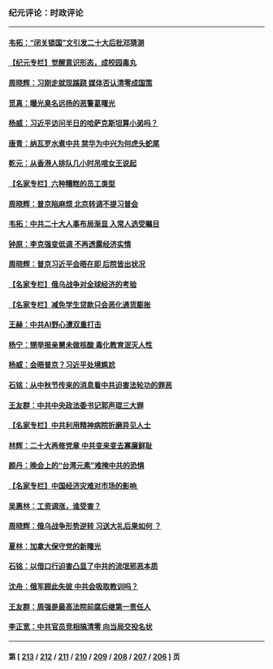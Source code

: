 ### 纪元评论：时政评论
---
#### [韦拓：“闭关锁国”文引发二十大后批邓猜测](../../pages/nsc1025/n13825527.md) 
#### [【纪元专栏】觉醒意识形态，成校园毒丸](../../pages/nsc1025/n13825850.md) 
#### [周晓辉：习刚走就现蹊跷 媒体否认清零成国策](../../pages/nsc1025/n13825802.md) 
#### [觅真：曝光臭名远扬的恶警葛曙光](../../pages/nsc1025/n13825488.md) 
#### [杨威：习近平访问半日的哈萨克斯坦算小弟吗？](../../pages/nsc1025/n13825423.md) 
#### [唐青：纳瓦罗水煮中共 禁华为中兴为何虎头蛇尾](../../pages/nsc1025/n13825436.md) 
#### [乾元：从香港人排队几小时吊唁女王说起](../../pages/nsc1025/n13825336.md) 
#### [【名家专栏】六种糟糕的员工类型](../../pages/nsc1025/n13824975.md) 
#### [周晓辉：普京陷麻烦 北京转调不提习普会](../../pages/nsc1025/n13825084.md) 
#### [韦拓：中共二十大人事布局渐显 入常人选受瞩目](../../pages/nsc1025/n13824638.md) 
#### [钟原：李克强变低调 不再透露经济实情](../../pages/nsc1025/n13824536.md) 
#### [周晓辉：普京习近平会晤在即 后院皆出状况](../../pages/nsc1025/n13824280.md) 
#### [【名家专栏】俄乌战争对全球经济的考验](../../pages/nsc1025/n13824072.md) 
#### [【名家专栏】减免学生贷款只会恶化通货膨胀](../../pages/nsc1025/n13824062.md) 
#### [王赫：中共AI野心遭双重打击](../../pages/nsc1025/n13823910.md) 
#### [杨宁：甥举报亲舅未做核酸 毒化教育泯灭人性](../../pages/nsc1025/n13824258.md) 
#### [杨威：会晤普京？习近平处境尴尬](../../pages/nsc1025/n13823655.md) 
#### [石铭：从中秋节传来的消息看中共迫害法轮功的罪恶](../../pages/nsc1025/n13823517.md) 
#### [王友群：中共中央政法委书记郭声琨三大罪](../../pages/nsc1025/n13823608.md) 
#### [【名家专栏】中共利用精神病院折磨异见人士](../../pages/nsc1025/n13823233.md) 
#### [林辉：二十大再修党章 中共变来变去寡廉鲜耻](../../pages/nsc1025/n13823563.md) 
#### [颜丹：晚会上的“台湾元素”难掩中共的恐惧](../../pages/nsc1025/n13823405.md) 
#### [【名家专栏】中国经济灾难对市场的影响 ](../../pages/nsc1025/n13822578.md) 
#### [吴惠林：工资调涨，谁受害？](../../pages/nsc1025/n13823500.md) 
#### [周晓辉：俄乌战争形势逆转 习送大礼后果如何 ？](../../pages/nsc1025/n13823057.md) 
#### [夏林：加拿大保守党的新曙光](../../pages/nsc1025/n13823386.md) 
#### [石铭：以借口行迫害凸显了中共的流氓邪恶本质](../../pages/nsc1025/n13822750.md) 
#### [沈舟：俄军顾此失彼 中共会吸取教训吗？](../../pages/nsc1025/n13822677.md) 
#### [王友群：周强是最高法院前腐后继第一责任人](../../pages/nsc1025/n13821952.md) 
#### [李正宽：中共官员竞相搞清零 向当局交投名状](../../pages/nsc1025/n13822080.md) 

---
#### 第 [ [213](./213.md) / [212](./212.md) / [211](./211.md) / [210](./210.md) / [209](./209.md) / [208](./208.md) / [207](./207.md) / [206](./206.md) ] 页

